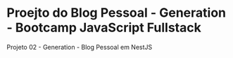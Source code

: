 # Proejto do Blog Pessoal - Generation - Bootcamp JavaScript Fullstack

Projeto 02 - Generation - Blog Pessoal em NestJS
